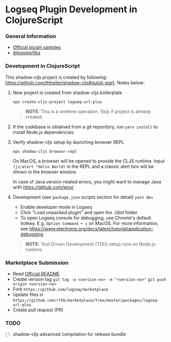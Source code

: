 # Logseq Plugin Development in ClojureScript

### General Information

- [Official plugin samples](https://github.com/logseq/logseq-plugin-samples)
- [@logseq/libs](https://logseq.github.io/plugins/)

### Development in ClojureScript

This shadow-cljs project is created by following: https://github.com/thheller/shadow-cljs#quick-start. Notes below:

1. New project is created from shadow-cljs boilerplate

   `npx create-cljs-project logseq-url-plus`
   > **NOTE:** This is a onetime operation. Skip if project is already created.

2. If the codebase is obtained from a git repository, run `yarn install` to install Node.js dependencies

3. Verify shadow-cljs setup by launching browser REPL

   `npx shadow-cljs browser-repl`

   On MacOS, a browser will be opened to provide the CLJS runtime. Input `(js/alert "Hello World)` in the REPL and a classic alert box will be shown in the browser window.

   In case of Java version related errors, you might want to manage Java with https://github.com/jenv/

4. Development (see `package.json` scripts section for detail)
   `yarn dev`
   - Enable developer mode in Logseq
   - Click "Load unpacked plugin" and open the ./dist folder
   - To open Logseq console for debugging, use Chrome's default hotkey. E.g. `Option Command + i` on MacOS. For more information, see https://www.electronjs.org/docs/latest/tutorial/application-debugging

   > **NOTE:** Test Driven Development (TDD) setup runs on Node.js runtime.

### Marketplace Submission

- Read [Official README](https://github.com/logseq/marketplace/blob/master/README.md)
- Create version tag
  `git tag -a <version-no> -m "<version-no>"`
  `git push origin <version-no>`
- Fork `https://github.com/logseq/marketplace`
- Update files in `https://github.com/rlhk/marketplace/tree/master/packages/logseq-url-plus`
- Create pull request (PR)

### TODO
- [ ] shadow-cljs advanced compilation for release bundle 
